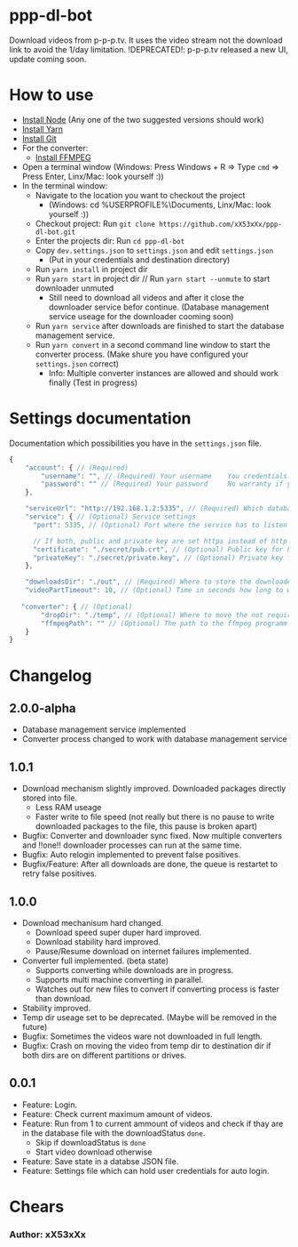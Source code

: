 # ppp-dl-bot
Download videos from p-p-p.tv. It uses the video stream not the download link to avoid the 1/day limitation.
!DEPRECATED!: p-p-p.tv released a new UI, update coming soon.

# How to use
 - [Install Node](https://nodejs.org/) (Any one of the two suggested versions should work)
 - [Install Yarn](https://classic.yarnpkg.com/en/docs/install/)
 - [Install Git](https://www.linode.com/docs/development/version-control/how-to-install-git-on-linux-mac-and-windows/)
 - For the converter:
   - [Install FFMPEG](https://www.ffmpeg.org/download.html)
 - Open a terminal window (Windows: Press Windows + R => Type `cmd` => Press Enter, Linx/Mac: look yourself :))
 - In the terminal window:
    -  Navigate to the location you want to checkout the project
       -  (Windows: cd %USERPROFILE%\Documents, Linx/Mac: look yourself :))
    -  Checkout project: Run `git clone https://github.com/xX53xXx/ppp-dl-bot.git`
    -  Enter the projects dir: Run `cd ppp-dl-bot`
    -  Copy `dev.settings.json` to `settings.json` and edit `settings.json`
       -  (Put in your credentials and destination directory)
    -  Run `yarn install` in project dir
    -  Run `yarn start` in project dir // Run `yarn start --unmute` to start downloader unmuted
       -  Still need to download all videos and after it close the downloader service befor continue. (Database management service useage for the downloader cooming soon)
    -  Run `yarn service` after downloads are finished to start the database management service.
    -  Run `yarn convert` in a second command line window to start the converter process. (Make shure you have configured your `settings.json` correct)
       -  Info: Multiple converter instances are allowed and should work finally (Test in progress)

# Settings documentation
Documentation which possibilities you have in the `settings.json` file.
```js
{
    "account": { // (Required)
        "username": "", // (Required) Your username    You credentials are save if you use my code. You can look through the code, there is no backdor or sth. like that.
        "password": "" // (Required) Your password     No warranty if you use code from a fork. Take care not to push your credentials. settings.json is per default in .gitignore
    },

    "serviceUrl": "http://192.168.1.2:5335", // (Required) Which database management service to use. (one of the in ethernet accessible ip addresse the service prints on start)
    "service": { // (Optional) Service settings
      "port": 5335, // (Optional) Port where the service has to listen on, default is 5335

      // If both, public and private key are set https instead of http will be used.
      "certificate": "./secret/pub.crt", // (Optional) Public key for https useage instead of http (may be a file path or the file content as string)
      "privateKey": "./secret/private.key", // (Optional) Private key for https useage instead of http (may be a file path or the file content as string)
    },

    "downloadsDir": "./out", // (Required) Where to store the downloaded files
    "videoPartTimeout": 10, // (Optional) Time in seconds how long to wait for the initial video stream befor the video gets the status 'broken' and the download continues with the next
   
   "converter": { // (Optional)
        "dropDir": "./temp", // (Optional) Where to move the not required files after converting process. If null, the files will be deleted.
        "ffmpegPath": "" // (Optional) The path to the ffmpeg programm on your system. If not set, that one in the PATH env var will be used.
    }
}
```

# Changelog
## 2.0.0-alpha
  - Database management service implemented
  - Converter process changed to work with database management service
## 1.0.1
  - Download mechanism slightly improved. Downloaded packages directly stored into file.
    - Less RAM useage
    - Faster write to file speed (not really but there is no pause to write downloaded packages to the file, this pause is broken apart)
  - Bugfix: Converter and downloader sync fixed. Now multiple converters and !!one!! downloader processes can run at the same time.
  - Bugfix: Auto relogin implemented to prevent false positives.
  - Bugfix/Feature: After all downloads are done, the queue is restartet to retry false positives.
  
## 1.0.0
- Download mechanisum hard changed.
  - Download speed super duper hard improved.
  - Download stability hard improved.
  - Pause/Resume download on internet failures implemented.
- Converter full implemented. (beta state)
  - Supports converting while downloads are in progress.
  - Supports multi machine converting in parallel.
  - Watches out for new files to convert if converting process is faster than download.
- Stability improved.
- Temp dir useage set to be deprecated. (Maybe will be removed in the future)
- Bugfix: Sometimes the videos ware not downloaded in full length.
- Bugfix: Crash on moving the video from temp dir to destination dir if both dirs are on different partitions or drives.
  
## 0.0.1
- Feature: Login.
- Feature: Check current maximum amount of videos.
- Feature: Run from 1 to current ammount of videos and check if thay are in the database file with the downloadStatus `done`.
  - Skip if downloadStatus is `done`
  - Start video download otherwise
- Feature: Save state in a databse JSON file.
- Feature: Settings file which can hold user credentials for auto login.

# Chears
### Author: xX53xXx
